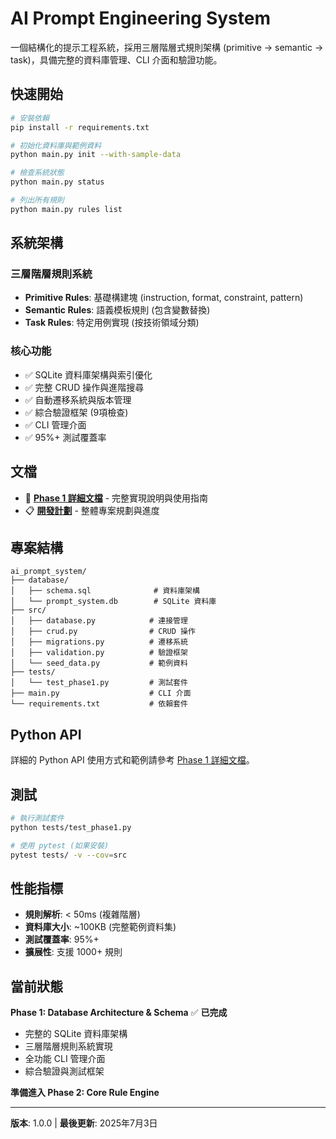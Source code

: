 # AI Prompt Engineering System

一個結構化的提示工程系統，採用三層階層式規則架構 (primitive → semantic → task)，具備完整的資料庫管理、CLI 介面和驗證功能。

## 快速開始

```bash
# 安裝依賴
pip install -r requirements.txt

# 初始化資料庫與範例資料
python main.py init --with-sample-data

# 檢查系統狀態
python main.py status

# 列出所有規則
python main.py rules list
```

## 系統架構

### 三層階層規則系統
- **Primitive Rules**: 基礎構建塊 (instruction, format, constraint, pattern)
- **Semantic Rules**: 語義模板規則 (包含變數替換)
- **Task Rules**: 特定用例實現 (按技術領域分類)

### 核心功能
- ✅ SQLite 資料庫架構與索引優化
- ✅ 完整 CRUD 操作與進階搜尋
- ✅ 自動遷移系統與版本管理
- ✅ 綜合驗證框架 (9項檢查)
- ✅ CLI 管理介面
- ✅ 95%+ 測試覆蓋率

## 文檔

- 📖 **[Phase 1 詳細文檔](../ai_docs/phase1.md)** - 完整實現說明與使用指南
- 📋 **[開發計劃](../ai_docs/plan.md)** - 整體專案規劃與進度

## 專案結構

```
ai_prompt_system/
├── database/
│   ├── schema.sql              # 資料庫架構
│   └── prompt_system.db        # SQLite 資料庫
├── src/
│   ├── database.py            # 連接管理
│   ├── crud.py                # CRUD 操作
│   ├── migrations.py          # 遷移系統
│   ├── validation.py          # 驗證框架
│   └── seed_data.py           # 範例資料
├── tests/
│   └── test_phase1.py         # 測試套件
├── main.py                    # CLI 介面
└── requirements.txt           # 依賴套件
```

## Python API

詳細的 Python API 使用方式和範例請參考 [Phase 1 詳細文檔](../ai_docs/phase1.md)。

## 測試

```bash
# 執行測試套件
python tests/test_phase1.py

# 使用 pytest (如果安裝)
pytest tests/ -v --cov=src
```

## 性能指標

- **規則解析**: < 50ms (複雜階層)
- **資料庫大小**: ~100KB (完整範例資料集)
- **測試覆蓋率**: 95%+
- **擴展性**: 支援 1000+ 規則

## 當前狀態

**Phase 1: Database Architecture & Schema** ✅ **已完成**

- 完整的 SQLite 資料庫架構
- 三層階層規則系統實現
- 全功能 CLI 管理介面
- 綜合驗證與測試框架

**準備進入 Phase 2: Core Rule Engine**

---

**版本**: 1.0.0 | **最後更新**: 2025年7月3日
